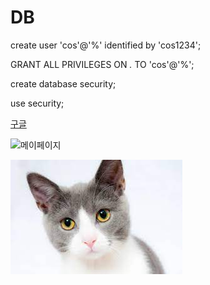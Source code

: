 # DB


create user 'cos'@'%' identified by 'cos1234';


GRANT ALL PRIVILEGES ON *.* TO 'cos'@'%';


create database security;


use security;

[구글](https://www.google.com)


![메이페이지](https://search.pstatic.net/common/?src=http%3A%2F%2Fimage.nmv.naver.net%2Fblog_2023_06_25_3215%2Fd60efe3f-1342-11ee-9652-48df37ae3fca_01.jpg&type=a340)


![고양이](./images/cat.jpg)
